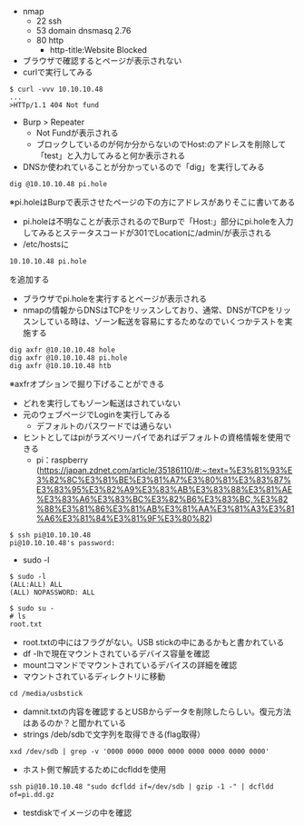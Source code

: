 - nmap
	- 22 ssh
	- 53 domain dnsmasq 2.76
	- 80 http
		- http-title:Website Blocked
- ブラウザで確認するとページが表示されない
- curlで実行してみる
```
$ curl -vvv 10.10.10.48
...
>HTTp/1.1 404 Not fund
```
- Burp > Repeater
	- Not Fundが表示される
	- ブロックしているのが何か分からないのでHost:のアドレスを削除して「test」と入力してみると何か表示される
- DNSか使われていることが分かっているので「dig」を実行してみる
```
dig @10.10.10.48 pi.hole
```
※pi.holeはBurpで表示させたページの下の方にアドレスがありそこに書いてある
- pi.holeは不明なことが表示されるのでBurpで「Host:」部分にpi.holeを入力してみるとステータスコードが301でLocationに/admin/が表示される
- /etc/hostsに
```
10.10.10.48 pi.hole
```
を追加する
- ブラウザでpi.holeを実行するとページが表示される
- nmapの情報からDNSはTCPをリッスンしており、通常、DNSがTCPをリッスンしている時は、ゾーン転送を容易にするためなのでいくつかテストを実施する
```
dig axfr @10.10.10.48 hole
dig axfr @10.10.10.48 pi.hole
dig axfr @10.10.10.48 htb
```
※axfrオプションで掘り下げることができる
- どれを実行してもゾーン転送はされていない
- 元のウェブページでLoginを実行してみる
	- デフォルトのパスワードでは通らない
- ヒントとしてはpiがラズベリーパイであればデフォルトの資格情報を使用できる
	- pi：raspberry (https://japan.zdnet.com/article/35186110/#:~:text=%E3%81%93%E3%82%8C%E3%81%BE%E3%81%A7%E3%80%81%E3%83%87%E3%83%95%E3%82%A9%E3%83%AB%E3%83%88%E3%81%AE%E3%83%A6%E3%83%BC%E3%82%B6%E3%83%BC,%E3%82%88%E3%81%86%E3%81%AB%E3%81%AA%E3%81%A3%E3%81%A6%E3%81%84%E3%81%9F%E3%80%82)
```
$ ssh pi@10.10.10.48
pi@10.10.10.48's password:
```
- sudo -l 
```
$ sudo -l
(ALL:ALL) ALL
(ALL) NOPASSWORD: ALL
```

```
$ sudo su -
# ls
root.txt
```
- root.txtの中にはフラグがない。USB stickの中にあるかもと書かれている
- df -lhで現在マウントされているデバイス容量を確認
- mountコマンドでマウントされているデバイスの詳細を確認
- マウントされているディレクトリに移動
```
cd /media/usbstick
```
- damnit.txtの内容を確認するとUSBからデータを削除したらしい。復元方法はあるのか？と聞かれている
- strings /deb/sdbで文字列を取得できる(flag取得）
```
xxd /dev/sdb | grep -v '0000 0000 0000 0000 0000 0000 0000 0000'
```
- ホスト側で解読するためにdcflddを使用
```
ssh pi@10.10.10.48 "sudo dcfldd if=/dev/sdb | gzip -1 -" | dcfldd of=pi.dd.gz
```
- testdiskでイメージの中を確認